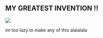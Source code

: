 ## MY GREATEST INVENTION !!

![](https://i.postimg.cc/PqDXWkk4/tumblr-695a9b1114d402cf31f37526ab3500e3-5ad319ab-400.webp)

im too lazy to make any of this alalalala
